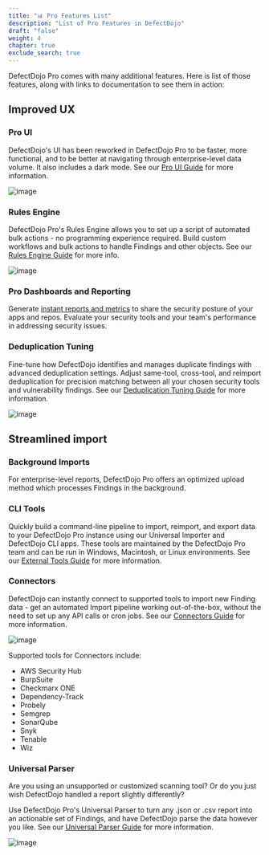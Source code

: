 ```yaml
---
title: "📊 Pro Features List"
description: "List of Pro Features in DefectDojo"
draft: "false"
weight: 4
chapter: true
exclude_search: true
---
```


DefectDojo Pro comes with many additional features.  Here is list of those features, along with links to documentation to see them in action:

## Improved UX

### Pro UI
DefectDojo's UI has been reworked in DefectDojo Pro to be faster, more functional, and to be better at navigating through enterprise-level data volume.  It also includes a dark mode.
See our [Pro UI Guide](../ui_pro_vs_os) for more information.

![image](images/enabling_deduplication_within_an_engagement_2.png)

### Rules Engine
DefectDojo Pro's Rules Engine allows you to set up a script of automated bulk actions - no programming experience required.
Build custom workflows and bulk actions to handle Findings and other objects.
See our [Rules Engine Guide](/en/customize_dojo/rules_engine) for more info.

![image](images/rules_engine_4.png)

### Pro Dashboards and Reporting
Generate [instant reports and metrics](../ui_pro_vs_os/#new-dashboards) to share the security posture of your apps and repos.  Evaluate your security tools and your team's performance in addressing security issues.

### Deduplication Tuning
Fine-tune how DefectDojo identifies and manages duplicate findings with advanced deduplication settings. Adjust same-tool, cross-tool, and reimport deduplication for precision matching between all your chosen security tools and vulnerability findings.
See our [Deduplication Tuning Guide](/en/working_with_findings/finding_deduplication/tune_deduplication/) for more information.

![image](images/deduplication_tuning.png)

## Streamlined import

### Background Imports
For enterprise-level reports, DefectDojo Pro offers an optimized upload method which processes Findings in the background.

### CLI Tools
Quickly build a command-line pipeline to import, reimport, and export data to your DefectDojo Pro instance using our Universal Importer and DefectDojo CLI apps.  These tools are maintained by the DefectDojo Pro team and can be run in Windows, Macintosh, or Linux environments.
See our [External Tools Guide](/en/connecting_your_tools/external_tools/) for more information.

### Connectors
DefectDojo can instantly connect to supported tools to import new Finding data - get an automated Import pipeline working out-of-the-box, without the need to set up any API calls or cron jobs.
See our [Connectors Guide](/en/connecting_your_tools/connectors/about_connectors/) for more information.

![image](images/add_edit_connectors_2.png)

Supported tools for Connectors include:

* AWS Security Hub
* BurpSuite
* Checkmarx ONE
* Dependency-Track
* Probely
* Semgrep
* SonarQube
* Snyk
* Tenable
* Wiz

### Universal Parser
Are you using an unsupported or customized scanning tool?  Or do you just wish DefectDojo handled a report slightly differently?

Use DefectDojo Pro's Universal Parser to turn any .json or .csv report into an actionable set of Findings, and have DefectDojo parse the data however you like.
See our [Universal Parser Guide](/en/connecting_your_tools/parsers/universal_parser/) for more information.

![image](images/universal_parser_3.png)
